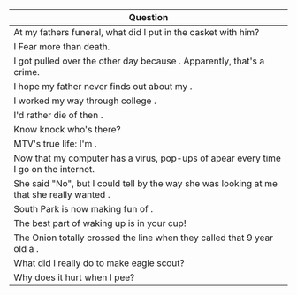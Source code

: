 Question |
--- |
At my fathers funeral, what did I put in the casket with him? |
I Fear <BLANK> more than death. |
I got pulled over the other day because <BLANK>. Apparently, that's a crime. |
I hope my father never finds out about my <BLANK>. |
I worked my way through college <BLANK>. |
I'd rather die of <BLANK> then <BLANK>. |
Know knock who's there? |
MTV's true life: I'm <BLANK>. |
Now that my computer has a virus, pop-ups of <BLANK> apear every time I go on the internet. |
She said "No", but I could tell by the way she was looking at me that she really wanted <BLANK>. |
South Park is now making fun of <BLANK>. |
The best part of waking up is <BLANK> in your cup! |
The Onion totally crossed the line when they called that 9 year old a <BLANK>. |
What did I really do to make eagle scout? |
Why does it hurt when I pee? |
